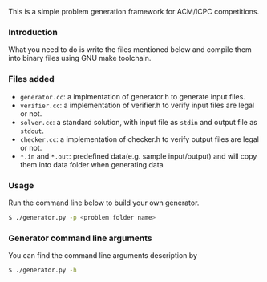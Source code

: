 This is a simple problem generation framework for ACM/ICPC competitions.

### Introduction
What you need to do is write the files mentioned below and compile them into binary files using GNU
make toolchain.

### Files added
  - `generator.cc`: a implmentation of generator.h to generate input files.
  - `verifier.cc`: a implementation of verifier.h to verify input files are legal or not.
  - `solver.cc`: a standard solution, with input file as `stdin` and output file as `stdout`.
  - `checker.cc`: a implementation of checker.h to verify output files are legal or not.
  - `*.in` and `*.out`: predefined data(e.g. sample input/output) and will copy them
into data folder when generating data

### Usage
Run the command line below to build your own generator.
```bash
$ ./generator.py -p <problem folder name>
```

### Generator command line arguments
You can find the command line arguments description by
```bash
$ ./generator.py -h
```
